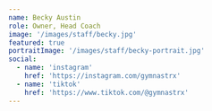 ```yaml
---
name: Becky Austin
role: Owner, Head Coach
image: '/images/staff/becky.jpg'
featured: true
portraitImage: '/images/staff/becky-portrait.jpg'
social:
  - name: 'instagram'
    href: 'https://instagram.com/gymnastrx'
  - name: 'tiktok'
    href: 'https://www.tiktok.com/@gymnastrx'
---
```

